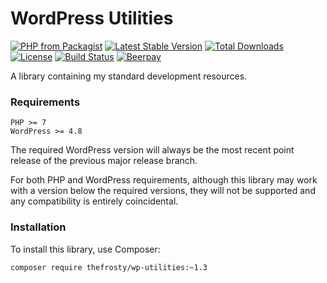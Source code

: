 # WordPress Utilities

[![PHP from Packagist](https://img.shields.io/packagist/php-v/thefrosty/wp-utilities.svg)]()
[![Latest Stable Version](https://img.shields.io/packagist/v/thefrosty/wp-utilities.svg)](https://packagist.org/packages/thefrosty/wp-utilities)
[![Total Downloads](https://img.shields.io/packagist/dt/thefrosty/wp-utilities.svg)](https://packagist.org/packages/thefrosty/wp-utilities)
[![License](https://img.shields.io/packagist/l/thefrosty/wp-utilities.svg)](https://packagist.org/packages/thefrosty/wp-utilities)
[![Build Status](https://travis-ci.org/thefrosty/wp-utilities.svg?branch=master)](https://travis-ci.org/thefrosty/wp-utilities)
[![Beerpay](https://beerpay.io/thefrosty/wp-utilities/badge.svg?style=flat)](https://beerpay.io/thefrosty/wp-utilities)

A library containing my standard development resources.

### Requirements

```
PHP >= 7
WordPress >= 4.8
```

The required WordPress version will always be the most recent point release of
the previous major release branch.

For both PHP and WordPress requirements, although this library may work with a
version below the required versions, they will not be supported and any
compatibility is entirely coincidental.

### Installation

To install this library, use Composer:

```
composer require thefrosty/wp-utilities:~1.3
```

